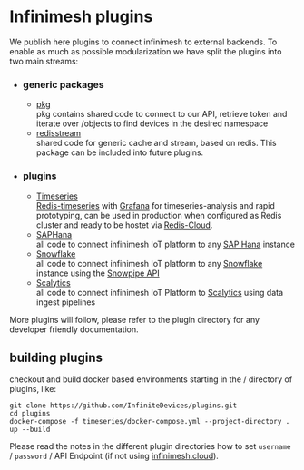 # Infinimesh plugins
We publish here plugins to connect infinimesh to external backends. To enable as much as possible modularization we have split the plugins into two main streams:  
* ### generic packages
   * [pkg](pkg)  
   pkg contains shared code to connect to our API, retrieve token and iterate over /objects to find devices in the desired namespace  
   * [redisstream](redistream)  
   shared code for generic cache and stream, based on redis. This package can be included into future plugins.
   
* ### plugins  
   * [Timeseries](timeseries)  
   [Redis-timeseries](https://oss.redislabs.com/redistimeseries/) with [Grafana](https://grafana.com/) for timeseries-analysis and rapid prototyping, can be used in production when configured as Redis cluster and ready to be hostet via [Redis-Cloud](https://redislabs.com/redis-enterprise-cloud/overview/). 
   * [SAPHana](SAPHana)  
   all code to connect infinimesh IoT platform to any [SAP Hana](https://www.sap.com/products/hana.html) instance
   * [Snowflake](Snowflake)  
   all code to connect infinimesh IoT platform to any [Snowflake](https://www.snowflake.com/) instance using the [Snowpipe API](https://docs.snowflake.com/en/user-guide/data-load-snowpipe-rest-apis.html)  
   * [Scalytics](Scalytics)  
   all code to connect infinimesh IoT Platform to [Scalytics](https://www.scalytics.io) using data ingest pipelines
  
More plugins will follow, please refer to the plugin directory for any developer friendly documentation.
  
## building plugins
checkout and build docker based environments starting in the / directory of plugins, like:  
```
git clone https://github.com/InfiniteDevices/plugins.git  
cd plugins  
docker-compose -f timeseries/docker-compose.yml --project-directory . up --build
```
Please read the notes in the different plugin directories how to set ```username``` / ```password``` / API Endpoint (if not using [infinimesh.cloud](https://console.infinimesh.cloud)).
